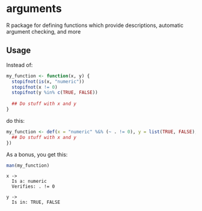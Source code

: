 # arguments
R package for defining functions which provide descriptions, automatic argument checking, and more

## Usage

Instead of:

~~~r
my_function <- function(x, y) {
  stopifnot(is(x, "numeric"))
  stopifnot(x != 0)
  stopifnot(y %in% c(TRUE, FALSE))
  
  ## Do stuff with x and y
}
~~~

do this:

~~~r
my_function <- def(x = "numeric" %&% (~ . != 0), y = list(TRUE, FALSE), {
  ## Do stuff with x and y
})
~~~

As a bonus, you get this:

~~~r
man(my_function)
~~~
~~~
x ->
  Is a: numeric
  Verifies: . != 0

y ->
  Is in: TRUE, FALSE
~~~
